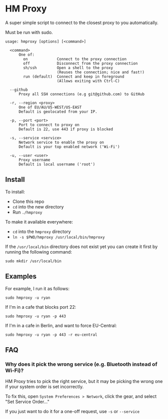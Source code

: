 HM Proxy
========

A super simple script to connect to the closest proxy to you automatically.

Must be run with sudo.

```
usage: hmproxy [options] [<command>]

  <command>
      One of:
        on             Connect to the proxy connection
        off            Disconnect from the proxy connection
        sh/ssh         Open a shell to the proxy
                       (Reuses the connection; nice and fast!)
        run (default)  Connect and keep in foreground
                       (Allows exiting with Ctrl-C)

  --github
      Proxy all SSH connections (e.g git@github.com) to GitHub

  -r, --region <proxy>
      One of EU/AU/US-WEST/US-EAST
      Default is geolocated from your IP.

  -p, --port <port>
      Port to connect to proxy on
      Default is 22, use 443 if proxy is blocked

  -s, --service <service>
      Network service to enable the proxy on
      Default is your top enabled network ('Wi-Fi')

  -u, --user <user>
      Proxy username
      Default is local username ('root')
```


## Install

To install:
* Clone this repo
* `cd` into the new directory
* Run `./hmproxy`

To make it available everywhere:
* `cd` into the `hmproxy` directory
* `ln -s $PWD/hmproxy /usr/local/bin/hmproxy`

If the `/usr/local/bin` directory does not exist yet you can create it first by running the following command:

```
sudo mkdir /usr/local/bin
```

## Examples

For example, I run it as follows:

```
sudo hmproxy -u ryan
```

If I'm in a cafe that blocks port 22:

```
sudo hmproxy -u ryan -p 443
```

If I'm in a cafe in Berlin, and want to force EU-Central:
```
sudo hmproxy -u ryan -p 443 -r eu-central
```

## FAQ

### Why does it pick the wrong service (e.g. Bluetooth instead of Wi-Fi)?

HM Proxy tries to pick the right service, but it may be picking the wrong one if your system order is set incorrectly.

To fix this, open `System Preferences > Network`, click the gear, and select "Set Service Order..."

If you just want to do it for a one-off request, use `-s` or `--service`
